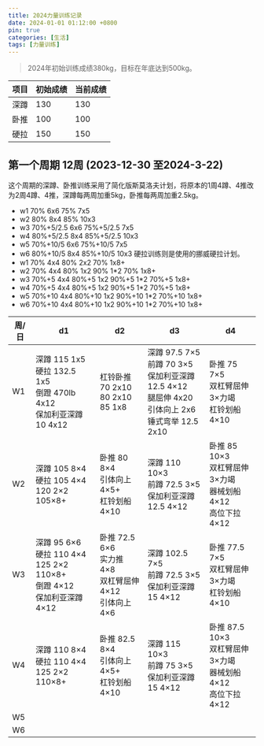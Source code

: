 ```yaml
---
title: 2024力量训练记录
date: 2024-01-01 01:12:00 +0800
pin: true 
categories: [生活]
tags: [力量训练]
---
```


> 2024年初始训练成绩380kg，目标在年底达到500kg。

|项目|初始成绩|当前成绩|  
|--|--|--|
|深蹲|130|130|
|卧推|100|100|
|硬拉|150|150|

## 第一个周期 12周 (2023-12-30 至2024-3-22)
这个周期的深蹲、卧推训练采用了简化版斯莫洛夫计划，将原本的1周4蹲、4推改为2周4蹲、4推，深蹲每两周加重5kg，卧推每两周加重2.5kg。
- w1 70% 6x6  75% 7x5  
- w2 80% 8x4  85% 10x3
- w3 70%+5/2.5 6x6  75%+5/2.5 7x5  
- w4 80%+5/2.5 8x4  85%+5/2.5 10x3
- w5 70%+10/5 6x6  75%+10/5 7x5  
- w6 80%+10/5 8x4  85%+10/5 10x3
硬拉训练则是使用的挪威硬拉计划。
- w1 70% 4x4 80% 2x2 70% 1x8+
- w2 70% 4x4 80% 1x2  90% 1*2 70% 1x8+
- w3 70%+5 4x4 80%+5 1x2  90%+5 1*2 70%+5 1x8+
- w4 70%+5 4x4 80%+5 1x2  90%+5 1*2 70%+5 1x8+
- w5 70%+10 4x4 80%+10 1x2  90%+10 1*2 70%+10 1x8+
- w6 70%+10 4x4 80%+10 1x2  90%+10 1*2 70%+10 1x8+

|周/日|d1|d2|d3|d4|
|--|--|--|--|--|
|W1|深蹲 115 1x5 <br>硬拉 132.5 1x5 <br>倒蹬 470lb 4x12 <br>保加利亚深蹲 10 4x12 | 杠铃卧推 <br>70 2x10 <br> 80 2x10  <br> 85 1x8| 深蹲 97.5 7×5 <br>前蹲 70 3×5<br>保加利亚深蹲 12.5 4×12 <br> 腿屈伸 4x20 <br> 引体向上 2x6 <br> 锤式弯举 12.5 2x10| 卧推 75 7×5<br>双杠臂屈伸 3×力竭<br>杠铃划船4×10|
|W2|深蹲 105 8×4<br>硬拉 105 4×4  120 2×2 <br>105×8+|卧推 80 8×4<br>引体向上4×5+<br>杠铃划船 4×10|深蹲 110 10×3<br>前蹲 72.5 3×5<br>保加利亚深蹲 12.5 4×12|卧推 85 10×3<br>双杠臂屈伸 3×力竭<br>器械划船 4×12<br>高位下拉 4×12|
|W3|深蹲 95 6×6<br>硬拉 110 4×4  125 2×2 <br> 110×8+<br>倒蹬 4×12<br>保加利亚深蹲 4×12|卧推 72.5 6×6<br>实力推 4×8<br>双杠臂屈伸 4×12<br>引体向上 4×6|深蹲 102.5 7×5<br>前蹲 72.5 3×5<br>保加利亚深蹲 15 4×12|卧推 77.5 7×5<br>双杠臂屈伸 3×力竭<br>杠铃划船 4×10|
|W4|深蹲 110 8×4<br>硬拉 110 4×4  125 2×2 <br>110×8+|卧推 82.5 8×4<br>引体向上 4×5+<br>杠铃划船 4×10|深蹲 115 10×3<br>前蹲 75 3×5<br>保加利亚深蹲 15 4×12|卧推 87.5 10×3<br>双杠臂屈伸 3×力竭<br>器械划船 4×12<br>高位下拉 4×12|
|W5|||||
|W6|||||

